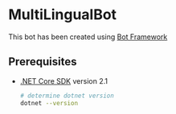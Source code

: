﻿# MultiLingualBot

This bot has been created using [Bot Framework](https://dev.botframework.com)

## Prerequisites

- [.NET Core SDK](https://dotnet.microsoft.com/download) version 2.1

  ```bash
  # determine dotnet version
  dotnet --version
  ```
